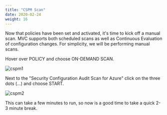 ```yaml
---
title: "CSPM Scan"
date: 2020-02-24
weight: 16
---
```


Now that policies have been set and activated, it's time to kick off a manual scan. MVC supports both scheduled scans as well as Continuous Evaluation of configuration changes. For simplicity, we will be performing manual scans.

Hover over POLICY and choose ON-DEMAND SCAN.

![cspm1](/images/mvcscan/cspmscan01.png?classes=border,shadow)

Next to the "Security Configuration Audit Scan for Azure" click on the three dots (...) and choose START.

![cspm2](/images/mvcscan/cspmscan3.png?classes=border,shadow)

This can take a few minutes to run, so now is a good time to take a quick 2-3 minute break.

